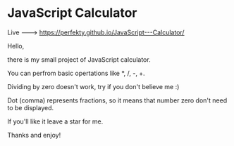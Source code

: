 # JavaScript Calculator
Live --->  https://perfekty.github.io/JavaScript---Calculator/

Hello,

there is my small project of JavaScript calculator.

You can perfrom basic opertations like *, /, -, +.

Dividing by zero doesn't work, try if you don't believe me :)

Dot (comma) represents fractions, so it means that number zero don't need to be displayed.

If you'll like it leave a star for me.

Thanks and enjoy!
